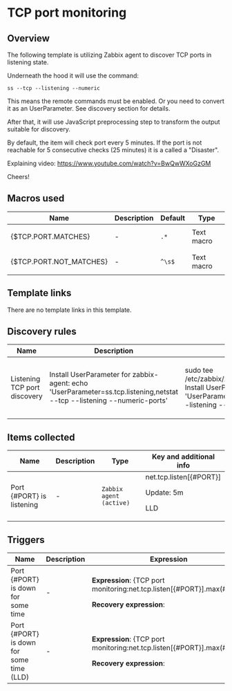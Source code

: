 # TCP port monitoring

## Overview

The following template is utilizing Zabbix agent to discover TCP ports in listening state. 


Underneath the hood it will use the command:



```
ss --tcp --listening --numeric
```

This means the remote commands must be enabled. Or you need to convert it as an UserParameter. See discovery section for details.


After that, it will use JavaScript preprocessing step to transform the output suitable for discovery.


By default, the item will check port every 5 minutes. If the port is not reachable for 5 consecutive checks (25 minutes) it is a called a "Disaster".


Explaining video: <https://www.youtube.com/watch?v=BwQwWXoGzGM>


Cheers!



## Macros used

|Name|Description|Default|Type|
|----|-----------|-------|----|
|{$TCP.PORT.MATCHES}|<p>-</p>|`.*`|Text macro|
|{$TCP.PORT.NOT_MATCHES}|<p>-</p>|`^\s$`|Text macro|


## Template links

There are no template links in this template.

## Discovery rules

|Name|Description|Type|Key and additional info|
|----|-----------|----|----|
|Listening TCP port discovery|<p>Install UserParameter for zabbix-agent: echo 'UserParameter=ss.tcp.listening,netstat --tcp --listening --numeric-ports' | sudo tee /etc/zabbix/zabbix_agentd.d/ss.tcp.listening.conf Install UserParameter for zabbix-agent2: echo 'UserParameter=ss.tcp.listening,netstat --tcp --listening --numeric-ports' | sudo tee /etc/zabbix/zabbix_agent2.d/ss.tcp.listening.conf Restart Zabbix agent systemctl restart zabbix-agent systemctl restart zabbix-agent2 In this section replace Key: system.run["ss --tcp --listening --numeric"] with: netstat.tcp.listening</p>|`Zabbix agent`|system.run["ss --tcp --listening --numeric"]<p>Update: 1d</p>|


## Items collected

|Name|Description|Type|Key and additional info|
|----|-----------|----|----|
|Port {#PORT} is listening|<p>-</p>|`Zabbix agent (active)`|net.tcp.listen[{#PORT}]<p>Update: 5m</p><p>LLD</p>|


## Triggers

|Name|Description|Expression|Priority|
|----|-----------|----------|--------|
|Port {#PORT} is down for some time|<p>-</p>|<p>**Expression**: {TCP port monitoring:net.tcp.listen[{#PORT}].max(#5)}=0</p><p>**Recovery expression**: </p>|disaster|
|Port {#PORT} is down for some time (LLD)|<p>-</p>|<p>**Expression**: {TCP port monitoring:net.tcp.listen[{#PORT}].max(#5)}=0</p><p>**Recovery expression**: </p>|disaster|
